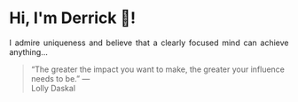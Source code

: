 # Hi, I'm Derrick 👋!
<p align="justify">I admire uniqueness and believe that a clearly focused mind can achieve anything...</p> 
<!-- #quote-start -->
<blockquote>&ldquo;The greater the impact you want to make, the greater your influence needs to be.&rdquo; &mdash; <footer>Lolly Daskal</footer></blockquote>
<!-- #quote-end -->

